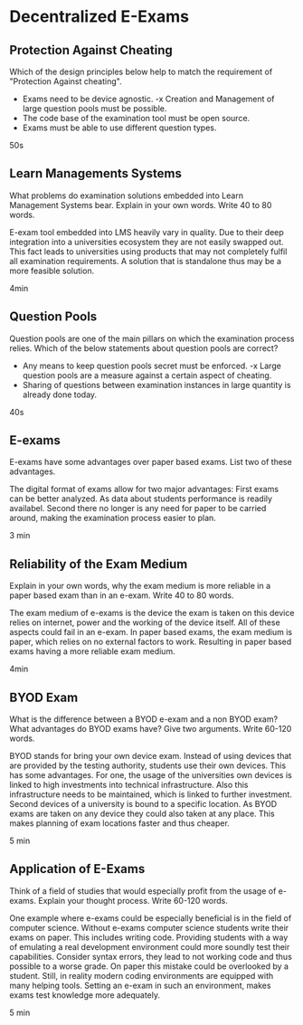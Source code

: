 # Decentralized E-Exams

## Protection Against Cheating

Which of the design principles below help to match the requirement of "Protection Against cheating".

- Exams need to be device agnostic.
  -x Creation and Management of large question pools must be possible.
- The code base of the examination tool must be open source.
- Exams must be able to use different question types.

50s

## Learn Managements Systems

What problems do examination solutions embedded into Learn Management Systems bear. Explain in your own words. Write 40 to 80 words.

E-exam tool embedded into LMS heavily vary in quality. Due to their deep integration into a universities ecosystem they are not easily swapped out. This fact leads to universities using products that may not completely fulfil all examination requirements. A solution that is standalone thus may be a more feasible solution.

4min

## Question Pools

Question pools are one of the main pillars on which the examination process relies. Which of the below statements about question pools are correct?

- Any means to keep question pools secret must be enforced.
  -x Large question pools are a measure against a certain aspect of cheating.
- Sharing of questions between examination instances in large quantity is already done today.

40s

## E-exams

E-exams have some advantages over paper based exams. List two of these advantages.

The digital format of exams allow for two major advantages:
First exams can be better analyzed. As data about students performance is readily availabel.
Second there no longer is any need for paper to be carried around, making the examination process easier to plan.

3 min

## Reliability of the Exam Medium

Explain in your own words, why the exam medium is more reliable in a paper based exam than in an e-exam. Write 40 to 80 words.

The exam medium of e-exams is the device the exam is taken on this device relies on internet, power and the working of the device itself. All of these aspects could fail in an e-exam. In paper based exams, the exam medium is paper, which relies on no external factors to work. Resulting in paper based exams having a more reliable exam medium.

4min

## BYOD Exam

What is the difference between a BYOD e-exam and a non BYOD exam? What advantages do BYOD exams have? Give two arguments. Write 60-120 words.

BYOD stands for bring your own device exam. Instead of using devices that are provided by the testing authority, students use their own devices. This has some advantages. For one, the usage of the universities own devices is linked to high investments into technical infrastructure. Also this infrastructure needs to be maintained, which is linked to further investment. Second devices of a university is bound to a specific location. As BYOD exams are taken on any device they could also taken at any place. This makes planning of exam locations faster and thus cheaper.

5 min

## Application of E-Exams

Think of a field of studies that would especially profit from the usage of e-exams. Explain your thought process. Write 60-120 words.

One example where e-exams could be especially beneficial is in the field of computer science. Without e-exams computer science students write their exams on paper. This includes writing code. Providing students with a way of emulating a real development environment could more soundly test their capabilities. Consider syntax errors, they lead to not working code and thus possible to a worse grade. On paper this mistake could be overlooked by a student. Still, in reality modern coding environments are equipped with many helping tools. Setting an e-exam in such an environment, makes exams test knowledge more adequately.

5 min